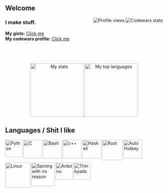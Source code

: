 ## Welcome
<p>
  <a target="_blank" href="https://github.com/r4v10l1">
    <img align="right" src="https://www.codewars.com/users/r4v10l1/badges/small" alt="Codewars stats"/>
<!--     <img align="right" src="https://hits.seeyoufarm.com/api/count/incr/badge.svg?url=https%3A%2F%2Fgithub.com%2Fr4v10l1%2Fpython_dehasher&count_bg=%23282828&title_bg=%23555555&icon=clyp.svg&icon_color=%23282828&title=Hits&edge_flat=true" alt="Profile hits"/> -->
    <img align="right" src="https://komarev.com/ghpvc/?username=r4v10l1&color=282828&label=Profile+visits&style=flat-square" alt="Profile views" />
  </a>
</p>

### I make stuff.
**My gists:** [Click me](https://gist.github.com/r4v10l1)<br>
**My codewars profile:** [Click me](https://www.codewars.com/users/r4v10l1)

#
<br>
<p align="center">
  <a target="_blank" href="https://github.com/r4v10l1">
    <img height="170em" src="https://github-readme-stats.vercel.app/api?username=r4v10l1&show_icons=true&include_all_commits=true&count_private=true&theme=gruvbox" alt="My stats" />
    <img height="170em" src="https://github-readme-stats.vercel.app/api/top-langs/?username=r4v10l1&layout=compact&theme=gruvbox" alt="My top languages" />
   </a>
</p>

## Languages / Shit I like
<img align="left" alt="Python" height="55px" src="https://upload.wikimedia.org/wikipedia/commons/thumb/c/c3/Python-logo-notext.svg/1200px-Python-logo-notext.svg.png">
<img align="left" alt="C" height="60px" src="https://upload.wikimedia.org/wikipedia/commons/thumb/1/18/C_Programming_Language.svg/695px-C_Programming_Language.svg.png">
<img align="left" alt="Bash" height="60px" src="https://bashlogo.com/img/symbol/png/full_colored_light.png">
<img align="left" alt="c++" height="60px" src="https://raw.githubusercontent.com/isocpp/logos/master/cpp_logo.png">
<img align="left" alt="Haskell" height="60px" src="https://upload.wikimedia.org/wikipedia/commons/thumb/1/1c/Haskell-Logo.svg/1280px-Haskell-Logo.svg.png">
<img align="left" alt="Rust" height="65px" src="https://upload.wikimedia.org/wikipedia/commons/thumb/d/d5/Rust_programming_language_black_logo.svg/2048px-Rust_programming_language_black_logo.svg.png">
<img align="left" alt="AutoHotkey" height="60px" src="https://cdn.icon-icons.com/icons2/2107/PNG/512/file_type_autohotkey_icon_130735.png">
<br><br>

#

<img align="left" alt="Linux" height="80px" src="https://upload.wikimedia.org/wikipedia/commons/thumb/3/35/Tux.svg/1200px-Tux.svg.png">
<img align="left" alt="Spining with no reason" height="75px" src="https://steamuserimages-a.akamaihd.net/ugc/959726546608325738/6E0EB84D32090719B68289BB3F6A3A977F039D6C/">
<img align="left" alt="Arduino" height="55px" src="https://upload.wikimedia.org/wikipedia/commons/thumb/8/87/Arduino_Logo.svg/720px-Arduino_Logo.svg.png">
<img align="left" alt="Thinkpads" height="55px" src="https://www.pngkey.com/png/full/191-1912914_lenovo-logo-lenovo-thinkpad.png">
